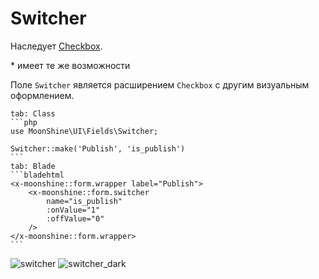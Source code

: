 # Switcher

Наследует [Checkbox](/docs/{{version}}/fields/checkbox).

\* имеет те же возможности

Поле `Switcher` является расширением `Checkbox` с другим визуальным оформлением.

~~~tabs
tab: Class
```php
use MoonShine\UI\Fields\Switcher;

Switcher::make('Publish', 'is_publish')
```
tab: Blade
```bladehtml
<x-moonshine::form.wrapper label="Publish">
    <x-moonshine::form.switcher
        name="is_publish"
        :onValue="1"
        :offValue="0"
    />
</x-moonshine::form.wrapper>
```
~~~

![switcher](https://raw.githubusercontent.com/moonshine-software/doc/3.x/resources/screenshots/switcher.png#light)
![switcher_dark](https://raw.githubusercontent.com/moonshine-software/doc/3.x/resources/screenshots/switcher_dark.png#dark)
